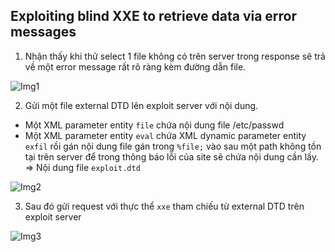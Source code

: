 ## Exploiting blind XXE to retrieve data via error messages

1. Nhận thấy khi thử select 1 file không có trên server trong response sẽ trả về một error message rất rõ ràng kèm đường dẫn file.

![Img1](\asset/../img/detect.png)

2. Gửi một file external DTD lên exploit server với nội dung.
- Một XML parameter entity `file` chứa nội dung file /etc/passwd
- Một XML parameter entity `eval` chứa XML dynamic parameter entity `exfil` rồi gán nội dung file gán trong `%file;` vào sau một path không tồn tại trên server để trong thông báo lỗi của site sẽ chứa nội dung cần lấy.
=> Nội dung file ``exploit.dtd``

![Img2](\asset/../img/exploit_dtd.png)

3. Sau đó gửi request với thực thể `xxe` tham chiếu từ external DTD trên exploit server

![Img3](\asset/../img/result.png)